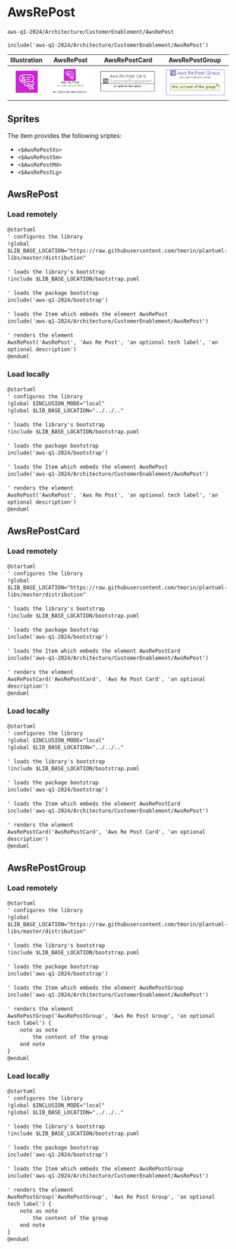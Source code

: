# AwsRePost


```text
aws-q1-2024/Architecture/CustomerEnablement/AwsRePost
```

```text
include('aws-q1-2024/Architecture/CustomerEnablement/AwsRePost')
```



| Illustration | AwsRePost | AwsRePostCard | AwsRePostGroup |
| :---: | :---: | :---: | :---: |
| ![illustration for Illustration](../../../aws-q1-2024/Architecture/CustomerEnablement/AwsRePost.png) | ![illustration for AwsRePost](../../../aws-q1-2024/Architecture/CustomerEnablement/AwsRePost.Local.png) | ![illustration for AwsRePostCard](../../../aws-q1-2024/Architecture/CustomerEnablement/AwsRePostCard.Local.png) | ![illustration for AwsRePostGroup](../../../aws-q1-2024/Architecture/CustomerEnablement/AwsRePostGroup.Local.png) |



## Sprites
The item provides the following sriptes:

- `<$AwsRePostXs>`
- `<$AwsRePostSm>`
- `<$AwsRePostMd>`
- `<$AwsRePostLg>`





## AwsRePost

### Load remotely
```plantuml
@startuml
' configures the library
!global $LIB_BASE_LOCATION="https://raw.githubusercontent.com/tmorin/plantuml-libs/master/distribution"

' loads the library's bootstrap
!include $LIB_BASE_LOCATION/bootstrap.puml

' loads the package bootstrap
include('aws-q1-2024/bootstrap')

' loads the Item which embeds the element AwsRePost
include('aws-q1-2024/Architecture/CustomerEnablement/AwsRePost')

' renders the element
AwsRePost('AwsRePost', 'Aws Re Post', 'an optional tech label', 'an optional description')
@enduml
```

### Load locally
```plantuml
@startuml
' configures the library
!global $INCLUSION_MODE="local"
!global $LIB_BASE_LOCATION="../../.."

' loads the library's bootstrap
!include $LIB_BASE_LOCATION/bootstrap.puml

' loads the package bootstrap
include('aws-q1-2024/bootstrap')

' loads the Item which embeds the element AwsRePost
include('aws-q1-2024/Architecture/CustomerEnablement/AwsRePost')

' renders the element
AwsRePost('AwsRePost', 'Aws Re Post', 'an optional tech label', 'an optional description')
@enduml
```

## AwsRePostCard

### Load remotely
```plantuml
@startuml
' configures the library
!global $LIB_BASE_LOCATION="https://raw.githubusercontent.com/tmorin/plantuml-libs/master/distribution"

' loads the library's bootstrap
!include $LIB_BASE_LOCATION/bootstrap.puml

' loads the package bootstrap
include('aws-q1-2024/bootstrap')

' loads the Item which embeds the element AwsRePostCard
include('aws-q1-2024/Architecture/CustomerEnablement/AwsRePost')

' renders the element
AwsRePostCard('AwsRePostCard', 'Aws Re Post Card', 'an optional description')
@enduml
```

### Load locally
```plantuml
@startuml
' configures the library
!global $INCLUSION_MODE="local"
!global $LIB_BASE_LOCATION="../../.."

' loads the library's bootstrap
!include $LIB_BASE_LOCATION/bootstrap.puml

' loads the package bootstrap
include('aws-q1-2024/bootstrap')

' loads the Item which embeds the element AwsRePostCard
include('aws-q1-2024/Architecture/CustomerEnablement/AwsRePost')

' renders the element
AwsRePostCard('AwsRePostCard', 'Aws Re Post Card', 'an optional description')
@enduml
```

## AwsRePostGroup

### Load remotely
```plantuml
@startuml
' configures the library
!global $LIB_BASE_LOCATION="https://raw.githubusercontent.com/tmorin/plantuml-libs/master/distribution"

' loads the library's bootstrap
!include $LIB_BASE_LOCATION/bootstrap.puml

' loads the package bootstrap
include('aws-q1-2024/bootstrap')

' loads the Item which embeds the element AwsRePostGroup
include('aws-q1-2024/Architecture/CustomerEnablement/AwsRePost')

' renders the element
AwsRePostGroup('AwsRePostGroup', 'Aws Re Post Group', 'an optional tech label') {
    note as note
        the content of the group
    end note
}
@enduml
```

### Load locally
```plantuml
@startuml
' configures the library
!global $INCLUSION_MODE="local"
!global $LIB_BASE_LOCATION="../../.."

' loads the library's bootstrap
!include $LIB_BASE_LOCATION/bootstrap.puml

' loads the package bootstrap
include('aws-q1-2024/bootstrap')

' loads the Item which embeds the element AwsRePostGroup
include('aws-q1-2024/Architecture/CustomerEnablement/AwsRePost')

' renders the element
AwsRePostGroup('AwsRePostGroup', 'Aws Re Post Group', 'an optional tech label') {
    note as note
        the content of the group
    end note
}
@enduml
```

